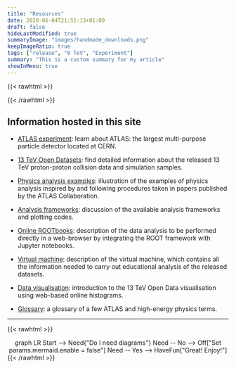 ```yaml
---
title: "Resources"
date: 2020-06-04T21:51:13+01:00
draft: false
hideLastModified: true
summaryImage: "images/handmade_downloads.png"
keepImageRatio: true
tags: ["release", "8 TeV", "Experiment"]
summary: "This is a custom summary for my article"
showInMenu: true
---
```

{{< rawhtml >}}
<script async src="https://unpkg.com/mermaid@8.2.3/dist/mermaid.min.js"></script>
{{< /rawhtml >}}


## Information hosted in this site

+ [ATLAS experiment](atlas/experiment.md): learn about ATLAS: the largest multi-purpose particle detector located at CERN.

+ [13 TeV Open Datasets](datasets/intro.md): find detailed information about the released 13 TeV proton-proton collision data and simulation samples.

+ [Physics analysis examples](physics/intro.md): illustration of the examples of physics analysis inspired by and following procedures taken in papers published by the ATLAS Collaboration.

+ [Analysis frameworks](frameworks/intro.md): discussion of the available analysis frameworks and plotting codes.

+ [Online ROOTbooks](notebooks/analysis-examples.md): description of the data analysis to be performed directly in a web-browser by integrating the ROOT framework with Jupyter notebooks.

+ [Virtual machine](vm/index.md): description of the virtual machine, which contains all the information needed to carry out educational analysis of the released datasets.

+ [Data visualisation](visualization/index.md): introduction to the 13 TeV Open Data visualisation using web-based online histograms.

+ [Glossary](atlas/GLOSSARY.md): a glossary of a few ATLAS and high-energy physics terms.

---
{{< rawhtml >}}
<CENTER>
<div class="mermaid">
graph LR
Start --> Need{"Do I need diagrams"}
Need -- No --> Off["Set params.mermaid.enable = false"]
Need -- Yes --> HaveFun["Great!  Enjoy!"]
</div>
</CENTER>
{{< /rawhtml >}}
